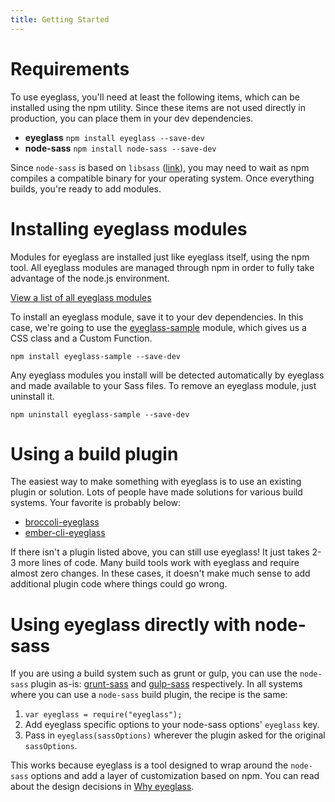 ```yaml
---
title: Getting Started
---
```


# Requirements
To use eyeglass, you'll need at least the following items, which can be installed using the npm utility. Since these items are not used directly in production, you can place them in your dev dependencies.

* **eyeglass** `npm install eyeglass --save-dev`
* **node-sass** `npm install node-sass --save-dev`

Since `node-sass` is based on `libsass` ([link](https://github.com/sass/libsass)), you may need to wait as npm compiles a compatible binary for your operating system. Once everything builds, you're ready to add modules.

# Installing eyeglass modules
Modules for eyeglass are installed just like eyeglass itself, using the npm tool. All eyeglass modules are managed through npm in order to fully take advantage of the node.js environment.

[View a list of all eyeglass modules](https://www.npmjs.com/browse/keyword/eyeglass-module)

To install an eyeglass module, save it to your dev dependencies. In this case, we're going to use the [eyeglass-sample](https://github.com/sass-eyeglass/eyeglass-sample) module, which gives us a CSS class and a Custom Function.

```
npm install eyeglass-sample --save-dev
```

Any eyeglass modules you install will be detected automatically by eyeglass and made available to your Sass files. To remove an eyeglass module, just uninstall it.

```
npm uninstall eyeglass-sample --save-dev
```

# Using a build plugin
The easiest way to make something with eyeglass is to use an existing plugin or solution. Lots of people have made solutions for various build systems. Your favorite is probably below:

* [broccoli-eyeglass](https://github.com/sass-eyeglass/broccoli-eyeglass)
* [ember-cli-eyeglass](https://github.com/sass-eyeglass/ember-cli-eyeglass)

If there isn't a plugin listed above, you can still use eyeglass! It just takes 2-3 more lines of code. Many build tools work with eyeglass and require almost zero changes. In these cases, it doesn't make much sense to add additional plugin code where things could go wrong.

# Using eyeglass directly with node-sass
If you are using a build system such as grunt or gulp, you can use the `node-sass` plugin as-is: [grunt-sass](https://github.com/sindresorhus/grunt-sass) and [gulp-sass](https://www.npmjs.com/package/gulp-sass) respectively. In all systems where you can use a `node-sass` build plugin, the recipe is the same:

1. `var eyeglass = require("eyeglass");`
2. Add eyeglass specific options to your node-sass options' `eyeglass` key.
3. Pass in `eyeglass(sassOptions)` wherever the plugin asked for the original `sassOptions`.

This works because eyeglass is a tool designed to wrap around the `node-sass` options and add a layer of customization based on npm. You can read about the design decisions in [Why eyeglass](../why_eyeglass.md).

